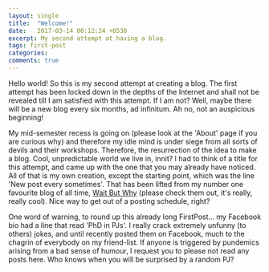 ```yaml
---
layout: single
title:  "Welcome!"
date:   2017-03-14 00:12:24 +0530
excerpt: My second attempt at having a blog.
tags: first-post
categories:
comments: true
---
```

Hello world!
So this is my second attempt at creating a blog. The first attempt has been locked down in the depths of the Internet and shall not be revealed till I am satisfied with this attempt. If I am not? Well, maybe there will be a new blog every six months, ad infinitum. Ah no, not an auspicious beginning!

My mid-semester recess is going on (please look at the 'About' page if you are curious why) and therefore my idle mind is under siege from all sorts of devils and their workshops. Therefore, the resurrection of the idea to make a blog. Cool, unpredictable world we live in, innit? I had to think of a title for this attempt, and came up with the one that you may already have noticed. All of that is my own creation, except the starting point, which was the line 'New post every sometimes'. That has been lifted from my number one favourite blog of all time, [Wait But Why](http://waitbutwhy.com) (please check them out, it's really, really cool). Nice way to get out of a posting schedule, right?

One word of warning, to round up this already long FirstPost... my Facebook bio had a line that read 'PhD in PJs'. I really crack extremely unfunny (to others) jokes, and until recently posted them on Facebook, much to the chagrin of everybody on my friend-list. If anyone is triggered by pundemics arising from a bad sense of humour, I request you to please not read any posts here. Who knows when you will be surprised by a random PJ?
